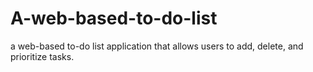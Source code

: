 # A-web-based-to-do-list
a web-based to-do list application that allows users to add, delete, and prioritize tasks.
